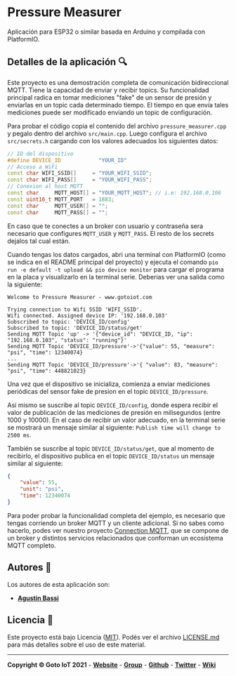 # Pressure Measurer

Aplicación para ESP32 o similar basada en Arduino y compilada con PlatformIO.

## Detalles de la aplicación 🔍

Este proyecto es una demostración completa de comunicación bidireccional MQTT. Tiene la capacidad de enviar y recibir topics. Su funcionalidad principal radica en tomar mediciones "fake" de un sensor de presión y enviarlas en un topic cada determinado tiempo. El tiempo en que envía tales mediciones puede ser modificado enviando un topic de configuración.

Para probar el código copia el contenido del archivo `pressure_measurer.cpp` y pegalo dentro del archivo `src/main.cpp`. Luego configura el archivo `src/secrets.h` cargando con los valores adecuados los siguientes datos:

```cpp
// ID del dispositivo
#define DEVICE_ID            "YOUR_ID"
// Acceso a WiFi
const char WIFI_SSID[]     = "YOUR_WIFI_SSID";
const char WIFI_PASS[]     = "YOUR_WIFI_PASS";
// Conexion al host MQTT
const char     MQTT_HOST[] = "YOUR_MQTT_HOST"; // i.e: 192.168.0.106
const uint16_t MQTT_PORT   = 1883;
const char     MQTT_USER[] = "";
const char     MQTT_PASS[] = "";
```

En caso que te conectes a un broker con usuario y contraseña sera necesario que configures `MQTT_USER` y `MQTT_PASS`. El resto de los secrets dejalos tal cual están.

Cuando tengas los datos cargados, abri una terminal con PlatformIO (como se indica en el README principal del proyecto) y ejecuta el comando `pio run -e default -t upload && pio device monitor` para cargar el programa en la placa y visualizarlo en la terminal serie. Deberias ver una salida como la siguiente:

```
Welcome to Pressure Measurer - www.gotoiot.com

Trying connection to Wifi SSID 'WIFI_SSID'.
Wifi connected. Assigned device IP: '192.168.0.103'
Subscribed to topic: 'DEVICE_ID/config'
Subscribed to topic: 'DEVICE_ID/status/get'
Sending MQTT Topic 'up' -> '{"device_id": "DEVICE_ID, "ip": "192.168.0.103", "status": "running"}'
Sending MQTT Topic 'DEVICE_ID/pressure'->'{"value": 55, "measure": "psi", "time": 12340074}
...
Sending MQTT Topic 'DEVICE_ID/pressure'->'{ "value": 83, "measure": "psi", "time": 448821023}
```

Una vez que el dispositivo se inicializa, comienza a enviar mediciones periódicas del sensor fake de presion en el topic `DEVICE_ID/pressure`. 

Así mismo se suscribe al topic `DEVICE_ID/config`, donde espera recibir el valor de publicación de las mediciones de presión en milisegundos (entre 1000 y 10000). En el caso de recibir un valor adecuado, en la terminal serie se mostrará un mensaje similar al siguiente: `Publish time will change to 2500 ms`.

También se suscribe al topic `DEVICE_ID/status/get`, que al momento de recibirlo, el dispositivo publica en el topic `DEVICE_ID/status` un mensaje similar al siguiente:

```json
{
    "value": 55,
    "unit": "psi",
    "time": 12340074
}
```

Para poder probar la funcionalidad completa del ejemplo, es necesario que tengas corriendo un broker MQTT y un cliente adicional. Si no sabes como hacerlo, podes ver nuestro proyecto [Connection MQTT](https://github.com/gotoiot/connection-mqtt), que se compone de un broker y distintos servicios relacionados que conforman un ecosistema MQTT completo.

## Autores 👥

Los autores de esta aplicación son: 

* **[Agustin Bassi](https://github.com/agustinBassi)**


## Licencia 📄

Este proyecto está bajo Licencia ([MIT](https://choosealicense.com/licenses/mit/)). Podés ver el archivo [LICENSE.md](LICENSE.md) para más detalles sobre el uso de este material.

---

**Copyright © Goto IoT 2021** - [**Website**](https://www.gotoiot.com) - [**Group**](https://groups.google.com/g/gotoiot) - [**Github**](https://www.github.com/gotoiot) - [**Twitter**](https://www.twitter.com/gotoiot) - [**Wiki**](https://github.com/gotoiot/doc/wiki)